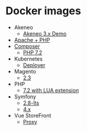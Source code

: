 # Docker images

* Akeneo
  * [Akeneo 3.x Demo](akeneo/3.x-demo)
* [Apache + PHP](apache-php)
* [Composer](composer)
  * [PHP 7.2](composer/php-7.2)
* Kubernetes
  * [Deployer](kubernetes/deployer)
* Magento
  * [2.3](magento/2.3)
* PHP
  * [7.2 with LUA extension](php/7.2-lua)
* Symfony
  * [2.8-lts](symfony/2.8-lts)
  * [4.x](symfony/4.x)
* Vue StoreFront
  * [Proxy](vue-storefront/proxy)
